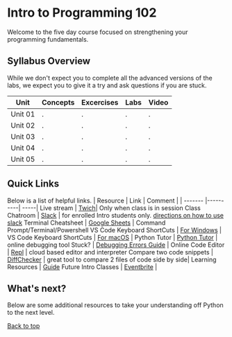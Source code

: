 # Intro to Programming 102 <a id="top"></a>
Welcome to the five day course focused on strengthening your programming fundamentals.

## Syllabus Overview
While we don't expect you to complete all the advanced versions of the labs, we expect you to give it a try and ask questions if you are stuck.

| Unit | Concepts | Excercises | Labs | Video |
| ---- | -------- | ---------- | ---- | ----- |
| Unit 01 |. |. |. |. |
| Unit 02 |. |. |. |. |
| Unit 03 |. |. |. |. |
| Unit 04 |. |. |. |. |
| Unit 05 |. |. |. |. |

## Quick Links
Below is a list of helpful links.
| Resource | Link | Comment |
| ------- |----------| -----|
Live stream | [Twich](https://www.twitch.tv/pdxcodeguild/videos)| Only when class is in session
Class Chatroom | [Slack](https://app.slack.com/client/TH5A28SJ0/CH6DE8QK1) | for enrolled Intro students only. [directions on how to use slack](https://github.com/PdxCodeGuild/IntroToProgramming/blob/master/documentation/slack.md)
Terminal Cheatsheet | [Google Sheets](https://docs.google.com/spreadsheets/d/18WWrry7RI2zzJlTsUHQLCsElNjiVVuMGjowBKZ5DPH8/edit#gid=0) | Command Prompt/Terminal/Powershell
VS Code Keyboard ShortCuts | [For Windows](https://code.visualstudio.com/shortcuts/keyboard-shortcuts-windows.pdf) |
VS Code Keyboard ShortCuts | [For macOS](https://code.visualstudio.com/shortcuts/keyboard-shortcuts-macos.pdf) |
Python Tutor | [Python Tutor](http://pythontutor.com/visualize.html#mode=edit) | online debugging tool
Stuck? | [Debugging Errors Guide](https://github.com/PdxCodeGuild/IntroToProgramming/blob/master/documentation/troubleshooting.md) |
Online Code Editor | [Repl](https://repl.it) | cloud based editor and interpreter
Compare two code snippets | [DiffChecker](https://www.diffchecker.com/) | great tool to compare 2 files of code side by side|
Learning Resources | [Guide](https://github.com/PdxCodeGuild/IntroToProgramming/blob/master/documentation/resources.md)
Future Intro Classes | [Eventbrite](https://www.eventbrite.com/o/pdx-code-guild-17959456298) |

## What's next?
Below are some additional resources to take your understanding off Python to the next level.


[Back to top](#top)
